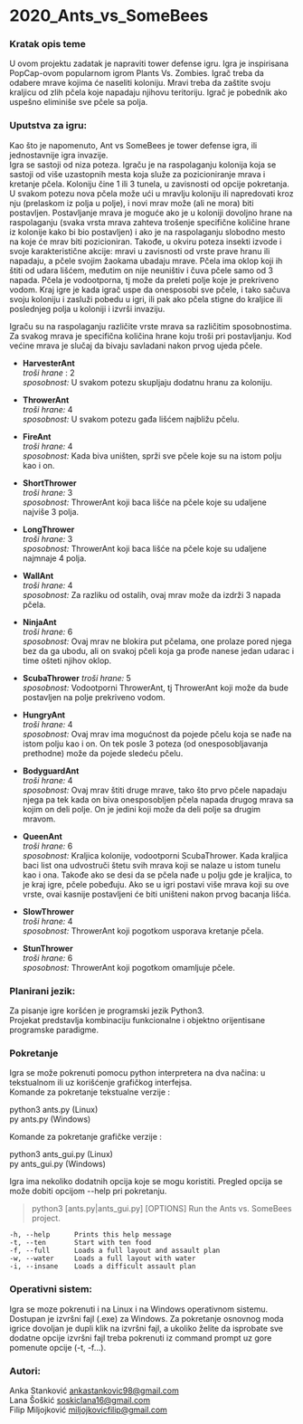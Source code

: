 # 2020_Ants_vs_SomeBees



### Kratak opis teme

  U ovom projektu zadatak je napraviti tower defense igru. Igra je inspirisana PopCap-ovom popularnom igrom Plants Vs. Zombies. Igrač treba da odabere mrave kojima će naseliti koloniju. Mravi treba da zaštite svoju kraljicu od zlih pčela koje napadaju njihovu teritoriju. Igrač je pobednik ako uspešno eliminiše sve pčele sa polja. 

### Uputstva za igru:

  Kao što je napomenuto, Ant vs SomeBees je tower defense igra, ili jednostavnije igra invazije.   
  Igra se sastoji od niza poteza. Igraču je na raspolaganju kolonija koja se sastoji od više uzastopnih mesta koja služe za pozicioniranje mrava i kretanje pčela. Koloniju čine 1 ili 3 tunela, u zavisnosti od opcije pokretanja. U svakom potezu nova pčela može ući u mravlju koloniju ili napredovati kroz nju (prelaskom iz polja u polje), i novi mrav može (ali ne mora) biti postavljen. Postavljanje mrava je moguće ako je u koloniji dovoljno hrane na raspolaganju (svaka vrsta mrava zahteva trošenje specifične količine hrane iz kolonije kako bi bio postavljen) i ako je na raspolaganju slobodno mesto na koje će mrav biti pozicioniran. Takođe, u okviru poteza insekti izvode i svoje karakteristične akcije: mravi u zavisnosti od vrste prave hranu ili napadaju, a pčele svojim žaokama ubadaju mrave. Pčela ima oklop koji ih štiti od udara lišćem, međutim on nije neuništiv i čuva pčele samo od 3 napada. Pčela je vodootporna, tj može da preleti polje koje je prekriveno vodom. Kraj igre je kada igrač uspe da onesposobi sve pčele, i tako sačuva svoju koloniju i zasluži pobedu u igri, ili pak ako pčela stigne do kraljice ili poslednjeg polja u koloniji i izvrši invaziju.  
    
  Igraču su na raspolaganju različite vrste mrava sa različitim sposobnostima. Za svakog mrava je specifična količina hrane koju troši pri postavljanju. Kod većine mrava je slučaj da bivaju savladani nakon prvog ujeda pčele.  

* **HarvesterAnt**  
                *troši hrane* : 2   
                *sposobnost:* U svakom potezu skupljaju dodatnu hranu za koloniju.  
                      
* **ThrowerAnt**    
               *troši hrane:* 4   
               *sposobnost:* U svakom potezu gađa lišćem najbližu pčelu.  
                    
* **FireAnt**         
               *troši hrane:* 4   
               *sposobnost:* Kada biva uništen, sprži sve pčele koje su na istom polju kao i on.  
                    
* **ShortThrower**    
              *troši hrane:* 3   
              *sposobnost:* ThrowerAnt koji baca lišće na pčele koje su udaljene najviše 3 polja.  
                    
* **LongThrower**     
               *troši hrane:* 3   
               *sposobnost:* ThrowerAnt koji baca lišće na pčele koje su udaljene najmnaje 4 polja.  
                    
* **WallAnt**         
                *troši hrane:* 4  
                *sposobnost:* Za razliku od ostalih, ovaj mrav može da izdrži 3 napada pčela.   
                    
* **NinjaAnt**     
                *troši hrane:* 6  
                *sposobnost:* Ovaj mrav ne blokira put pčelama, one prolaze pored njega bez da ga ubodu, ali on svakoj pčeli koja ga prođe nanese jedan udarac i time ošteti njihov oklop.    
                    
* **ScubaThrower**
                 *troši hrane:* 5   
                 *sposobnost:* Vodootporni ThrowerAnt, tj ThrowerAnt koji može da bude postavljen na polje prekriveno vodom.  
                    
* **HungryAnt**        
                 *troši hrane:* 4  
                 *sposobnost:* Ovaj mrav ima mogućnost da pojede pčelu koja se nađe na istom polju kao i on. On tek posle 3 poteza (od onesposobljavanja prethodne) može da pojede sledeću pčelu.  

* **BodyguardAnt**       
                  *troši hrane:* 4  
                  *sposobnost:* Ovaj mrav štiti druge mrave, tako što prvo pčele napadaju njega pa tek kada on biva onesposobljen pčela napada drugog mrava sa kojim on deli polje. On je jedini koji može da deli polje sa drugim mravom.  
                    
* **QueenAnt**        
                  *troši hrane:* 6  
                  *sposobnost:* Kraljica kolonije, vodootporni ScubaThrower. Kada kraljica baci list ona udvostruči štetu svih mrava koji se nalaze u istom tunelu kao i ona. Takođe ako se desi da se pčela nađe u polju gde je kraljica, to je kraj igre, pčele pobeđuju. Ako se u igri postavi više mrava koji su ove vrste, ovai kasnije postavljeni će biti uništeni nakon prvog bacanja lišća.   

* **SlowThrower**     
                  *troši hrane:* 4  
                  *sposobnost:* ThrowerAnt koji pogotkom usporava kretanje pčela.  
 
* **StunThrower**     
                  *troši hrane:*  6  
                  *sposobnost:* ThrowerAnt koji pogotkom omamljuje pčele.  
                    

### Planirani jezik: 
  Za pisanje igre koršćen je programski jezik Python3.   
  Projekat predstavlja kombinaciju funkcionalne i objektno orijentisane programske paradigme.   

### Pokretanje

Igra se može pokrenuti pomocu python interpretera na dva načina: u tekstualnom ili uz korišćenje grafičkog interfejsa.  
Komande za pokretanje tekstualne verzije :  

python3 ants.py (Linux)  
py ants.py (Windows)  

Komande za pokretanje grafičke verzije :

python3 ants_gui.py (Linux)  
py ants_gui.py (Windows)

Igra ima nekoliko dodatnih opcija koje se mogu koristiti. Pregled opcija se može dobiti opcijom --help pri pokretanju.

> python3 [ants.py|ants_gui.py] [OPTIONS]
    Run the Ants vs. SomeBees project.

    -h, --help      Prints this help message
    -t, --ten       Start with ten food
    -f, --full      Loads a full layout and assault plan
    -w, --water     Loads a full layout with water
    -i, --insane    Loads a difficult assault plan


### Operativni sistem:  
Igra se moze pokrenuti i na Linux i na Windows operativnom sistemu.
Dostupan je izvršni fajl (.exe) za Windows. Za pokretanje osnovnog moda igrice dovoljan je dupli klik na izvršni fajl, a ukoliko želite da isprobate sve dodatne opcije izvršni fajl treba pokrenuti iz command prompt uz gore pomenute opcije (-t, -f...).  


### Autori:

Anka Stanković ankastankovic98@gmail.com    
Lana Šoškić soskiclana16@gmail.com      
Filip Miljojković miljojkovicfilip@gmail.com  
